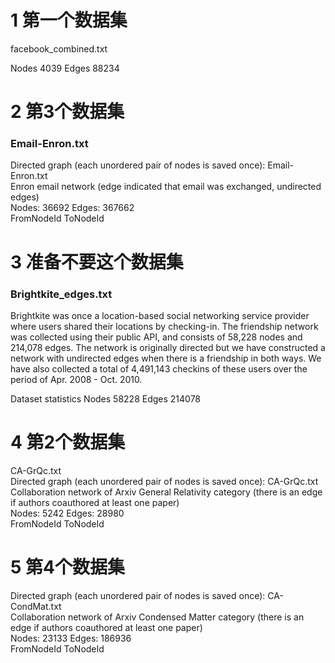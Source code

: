 
# 1     第一个数据集

facebook_combined.txt   


Nodes 4039
Edges 88234


# 2    第3个数据集
###  Email-Enron.txt


Directed graph (each unordered pair of nodes is saved once): Email-Enron.txt   
Enron email network (edge indicated that email was exchanged, undirected edges)  
Nodes: 36692 Edges: 367662  
FromNodeId	ToNodeId  




#  3   准备不要这个数据集

###  Brightkite_edges.txt   

Brightkite was once a location-based social networking service provider where users shared their locations by checking-in. The friendship network was collected using their public API, and consists of 58,228 nodes and 214,078 edges. The network is originally directed but we have constructed a network with undirected edges when there is a friendship in both ways. We have also collected a total of 4,491,143 checkins of these users over the period of Apr. 2008 - Oct. 2010.   


Dataset statistics
Nodes	58228
Edges	214078


#  4     第2个数据集
CA-GrQc.txt  
 Directed graph (each unordered pair of nodes is saved once): CA-GrQc.txt   
 Collaboration network of Arxiv General Relativity category (there is an edge if authors coauthored at least one paper)  
 Nodes: 5242 Edges: 28980   
 FromNodeId	ToNodeId  
 
 #  5  第4个数据集
 
Directed graph (each unordered pair of nodes is saved once): CA-CondMat.txt   
Collaboration network of Arxiv Condensed Matter category (there is an edge if authors coauthored at least one paper)   
Nodes: 23133 Edges: 186936  
FromNodeId	ToNodeId  